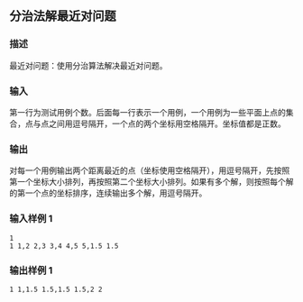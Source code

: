 ## 分治法解最近对问题

### 描述

最近对问题：使用分治算法解决最近对问题。

### 输入

第一行为测试用例个数。后面每一行表示一个用例，一个用例为一些平面上点的集合，点与点之间用逗号隔开，一个点的两个坐标用空格隔开。坐标值都是正数。

### 输出

对每一个用例输出两个距离最近的点（坐标使用空格隔开），用逗号隔开，先按照第一个坐标大小排列，再按照第二个坐标大小排列。如果有多个解，则按照每个解的第一个点的坐标排序，连续输出多个解，用逗号隔开。

### 输入样例 1 

```
1
1 1,2 2,3 3,4 4,5 5,1.5 1.5
```

### 输出样例 1

```
1 1,1.5 1.5,1.5 1.5,2 2
```